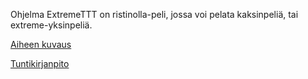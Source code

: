Ohjelma ExtremeTTT on ristinolla-peli, jossa voi pelata kaksinpeliä, tai extreme-yksinpeliä.

[Aiheen kuvaus](Dokumentaatio/aiheenKuvausJaMääritelmä.md)

[Tuntikirjanpito](Dokumentaatio/tuntikirjanpito.md)

